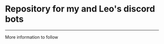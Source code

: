 # Repository for my and Leo's discord bots

-----------------------------------------

More information to follow
